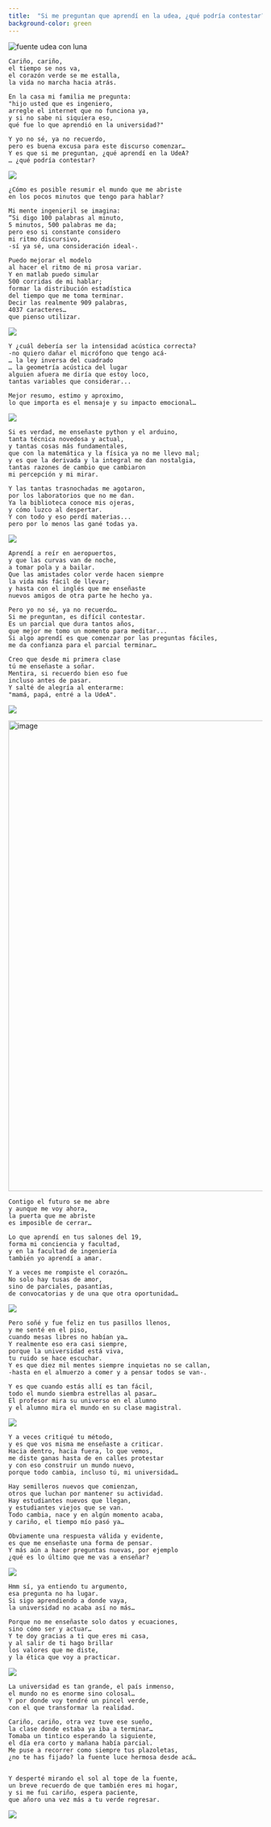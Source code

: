 ```yaml
---
title:  "Si me preguntan que aprendí en la udea, ¿qué podría contestar?"
background-color: green
---
```


![fuente udea con luna](https://github.com/user-attachments/assets/f195ba0f-729a-4703-a0af-16c1fd169494)



```
Cariño, cariño,
el tiempo se nos va,
el corazón verde se me estalla,
la vida no marcha hacia atrás.

En la casa mi familia me pregunta:
"hijo usted que es ingeniero,
arregle el internet que no funciona ya,
y si no sabe ni siquiera eso,
qué fue lo que aprendió en la universidad?"

Y yo no sé, ya no recuerdo,
pero es buena excusa para este discurso comenzar…
Y es que si me preguntan, ¿qué aprendí en la UdeA?
… ¿qué podría contestar?
```

![](https://www.udea.edu.co/wps/wcm/connect/udea/fec9f0a8-6491-4a67-a332-73b068edf80a/bannerhome1.jpg?MOD=AJPERES&CACHEID=ROOTWORKSPACE.Z18_L8L8H8C0LODDC0A6SSS2AD2GO4-fec9f0a8-6491-4a67-a332-73b068edf80a-l3P05y0)

```
¿Cómo es posible resumir el mundo que me abriste
en los pocos minutos que tengo para hablar?

Mi mente ingenieril se imagina:
“Si digo 100 palabras al minuto,
5 minutos, 500 palabras me da;
pero eso si constante considero
mi ritmo discursivo,
-sí ya sé, una consideración ideal-.

Puedo mejorar el modelo 
al hacer el ritmo de mi prosa variar.
Y en matlab puedo simular
500 corridas de mi hablar;
formar la distribución estadística
del tiempo que me toma terminar.
Decir las realmente 909 palabras, 
4037 caracteres…
que pienso utilizar.
```

![](https://portal.udea.edu.co/wps/wcm/connect/udea/e9d5a323-2ece-4d63-9e76-57e997d44187/1/75642471_10156945533763020_2026324712228913152_o.jpg?MOD=AJPERES)

```
Y ¿cuál debería ser la intensidad acústica correcta?
-no quiero dañar el micrófono que tengo acá-
… la ley inversa del cuadrado
… la geometría acústica del lugar
alguien afuera me diría que estoy loco,
tantas variables que considerar...

Mejor resumo, estimo y aproximo,
lo que importa es el mensaje y su impacto emocional…
```

![](https://www.udea.edu.co/wps/wcm/connect/udea/e1bd58d8-356e-4186-bb89-0862421fa99d/1/Doctorado+Materiales.JPG?MOD=AJPERES)

```
Si es verdad, me enseñaste python y el arduino,
tanta técnica novedosa y actual,
y tantas cosas más fundamentales,
que con la matemática y la física ya no me llevo mal;
y es que la derivada y la integral me dan nostalgia,
tantas razones de cambio que cambiaron 
mi percepción y mi mirar.

Y las tantas trasnochadas me agotaron,
por los laboratorios que no me dan.
Ya la biblioteca conoce mis ojeras,
y cómo luzco al despertar. 
Y con todo y eso perdí materias... 
pero por lo menos las gané todas ya.
```

![](https://www.udea.edu.co/wps/wcm/connect/udea/c39bd6a3-1220-4601-ab50-4cdc53bb1f67/1/Electr%C3%B3nica+%282%29.jpg?MOD=AJPERES)



```
Aprendí a reír en aeropuertos,
y que las curvas van de noche,
a tomar pola y a bailar.
Que las amistades color verde hacen siempre
la vida más fácil de llevar;
y hasta con el inglés que me enseñaste
nuevos amigos de otra parte he hecho ya.

Pero yo no sé, ya no recuerdo…
Si me preguntan, es difícil contestar.
Es un parcial que dura tantos años,
que mejor me tomo un momento para meditar...
Si algo aprendí es que comenzar por las preguntas fáciles,
me da confianza para el parcial terminar…

Creo que desde mi primera clase
tú me enseñaste a soñar.
Mentira, si recuerdo bien eso fue 
incluso antes de pasar.
Y salté de alegría al enterarme:
"mamá, papá, entré a la UdeA".

```

![](https://live.staticflickr.com/3056/2637064253_94caa27c12_b.jpg)

<img width="932" alt="image" src="https://github.com/user-attachments/assets/62e75952-9121-4e07-b836-6762173b3c49">


```
Contigo el futuro se me abre
y aunque me voy ahora,
la puerta que me abriste 
es imposible de cerrar…

Lo que aprendí en tus salones del 19,
forma mi conciencia y facultad,
y en la facultad de ingeniería
también yo aprendí a amar.

Y a veces me rompiste el corazón…
No solo hay tusas de amor,
sino de parciales, pasantías, 
de convocatorias y de una que otra oportunidad…
```

![](https://blogger.googleusercontent.com/img/b/R29vZ2xl/AVvXsEgAGOn4qZn9kBzDrP1Pap6DUBMY_UYubE_Bqh46qxaJmanw3eT4j6V6I6GOYMADupnTK5TelXj_04nAgfXOJVfzGVhHbBkGleKUa-U3Gr35AKwV8TgTvmr8AIoK53XII0-AtUTA1WLfrgY/s1600/DSCN4671.JPG)

```
Pero soñé y fue feliz en tus pasillos llenos,
y me senté en el piso,
cuando mesas libres no habían ya…
Y realmente eso era casi siempre,
porque la universidad está viva, 
tu ruido se hace escuchar.
Y es que diez mil mentes siempre inquietas no se callan,
-hasta en el almuerzo a comer y a pensar todos se van-.

Y es que cuando estás allí es tan fácil,
todo el mundo siembra estrellas al pasar…
El profesor mira su universo en el alumno
y el alumno mira el mundo en su clase magistral.
```

![](https://scontent.fyhu1-1.fna.fbcdn.net/v/t39.30808-6/461746474_8279738098741407_7353309342672103946_n.jpg?_nc_cat=104&ccb=1-7&_nc_sid=0b6b33&_nc_ohc=H1C8C5zeedoQ7kNvgFMFDD1&_nc_ht=scontent.fyhu1-1.fna&_nc_gid=Az98yfZv2-V7e2gLsoKiM5x&oh=00_AYCHoWg0gXScQJEYN1Z1AQKL9gbxJLm_3-5OIfdSD3JAHA&oe=670CD1B3)

```
Y a veces critiqué tu método,
y es que vos misma me enseñaste a criticar.
Hacia dentro, hacia fuera, lo que vemos,
me diste ganas hasta de en calles protestar
y con eso construir un mundo nuevo,
porque todo cambia, incluso tú, mi universidad…

Hay semilleros nuevos que comienzan,
otros que luchan por mantener su actividad.
Hay estudiantes nuevos que llegan,
y estudiantes viejos que se van.
Todo cambia, nace y en algún momento acaba,
y cariño, el tiempo mío pasó ya…

Obviamente una respuesta válida y evidente,
es que me enseñaste una forma de pensar.
Y más aún a hacer preguntas nuevas, por ejemplo
¿qué es lo último que me vas a enseñar?

```

![](https://grupogeard.com/co/wp-content/uploads/sites/3/2022/10/Universidad-de-Antioquia-Blog-3.jpg)

```
Hmm sí, ya entiendo tu argumento,
esa pregunta no ha lugar.
Si sigo aprendiendo a donde vaya,
la universidad no acaba así no más…

Porque no me enseñaste solo datos y ecuaciones,
sino cómo ser y actuar…
Y te doy gracias a ti que eres mi casa,
y al salir de ti hago brillar
los valores que me diste,
y la ética que voy a practicar.
```

![](https://www.semana.com/resizer/v2/2K3NQUZH2BFMXF3ADSO6PWNBXE.jpg?auth=27b21c8fd508a96b6888eef9f3b4e6ed260f114d81ac580367a43eda1bf7fd91&smart=true&quality=75&width=1280&height=720)


```
La universidad es tan grande, el país inmenso,
el mundo no es enorme sino colosal…
Y por donde voy tendré un pincel verde,
con el que transformar la realidad.

Cariño, cariño, otra vez tuve ese sueño,
la clase donde estaba ya iba a terminar…
Tomaba un tintico esperando la siguiente,
el día era corto y mañana había parcial.
Me puse a recorrer como siempre tus plazoletas,
¿no te has fijado? la fuente luce hermosa desde acá…


Y desperté mirando el sol al tope de la fuente,
un breve recuerdo de que también eres mi hogar,
y si me fui cariño, espera paciente,
que añoro una vez más a tu verde regresar.
```

![](https://www.udea.edu.co/wps/wcm/connect/udea/2907d69f-a0d0-4917-b6e4-f0a1580fbfb5/UdeA+Admisio%CC%81n.jpeg?MOD=AJPERES&CACHEID=ROOTWORKSPACE.Z18_L8L8H8C0LODDC0A6SSS2AD2GO4-2907d69f-a0d0-4917-b6e4-f0a1580fbfb5-p0O4ot6)
